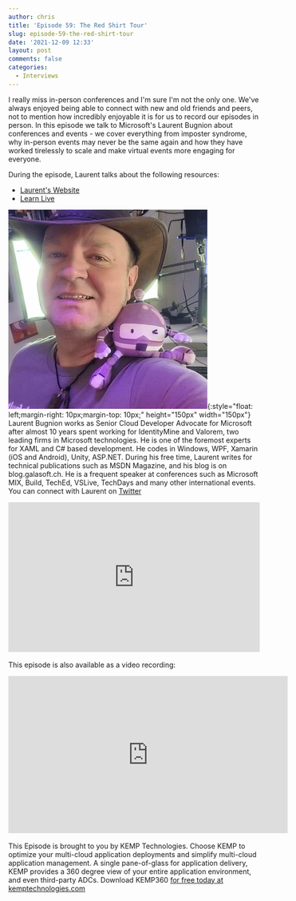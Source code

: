 ```yaml
---
author: chris
title: 'Episode 59: The Red Shirt Tour'
slug: episode-59-the-red-shirt-tour
date: '2021-12-09 12:33'
layout: post
comments: false
categories:
  - Interviews
---
```


I really miss in-person conferences and I'm sure I'm not the only one. We've always enjoyed being able to connect with new and old friends and peers, not to mention how incredibly enjoyable it is for us to record our episodes in person. In this episode we talk to Microsoft's Laurent Bugnion about conferences and events - we cover everything from imposter syndrome, why in-person events may never be the same again and how they have worked tirelessly to scale and make virtual events more engaging for everyone.

During the episode, Laurent talks about the following resources:

*   [Laurent's Website](https://galasoft.ch)
*   [Learn Live](http://aka.ms/learnlive)

![Laurent](/images/uploads/2021/12/laurent.jpg){:style="float: left;margin-right: 10px;margin-top: 10px;" height="150px" width="150px"} Laurent Bugnion works as Senior Cloud Developer Advocate for Microsoft after almost 10 years spent working for IdentityMine and Valorem, two leading firms in Microsoft technologies. He is one of the foremost experts for XAML and C# based development. He codes in Windows, WPF, Xamarin (iOS and Android), Unity, ASP.NET. During his free time, Laurent writes for technical publications such as MSDN Magazine, and his blog is on blog.galasoft.ch. He is a frequent speaker at conferences such as Microsoft MIX, Build, TechEd, VSLive, TechDays and many other international events. You can connect with Laurent on [Twitter](https://twitter.com/LBugnion)

<p><iframe width="100%" height="300" scrolling="no" frameborder="no" allow="autoplay" src="https://w.soundcloud.com/player/?url=https%3A//api.soundcloud.com/tracks/1174602382&color=%23ff5500&auto_play=false&hide_related=false&show_comments=true&show_user=true&show_reposts=false&show_teaser=true&visual=true"></iframe></p>

This episode is also available as a video recording:

<p><iframe width="560" height="315" src="https://www.youtube.com/embed/rbJZJX3NZYE" title="YouTube video player" frameborder="0" allow="accelerometer; autoplay; clipboard-write; encrypted-media; gyroscope; picture-in-picture" allowfullscreen></iframe></p>

This Episode is brought to you by KEMP Technologies. Choose KEMP to optimize your multi-cloud application deployments and simplify multi-cloud application management. A single pane-of-glass for application delivery, KEMP provides a 360 degree view of your entire application environment, and even third-party ADCs. Download KEMP360 [for free today at kemptechnologies.com](https://kempte.ch/2MYXjew)
